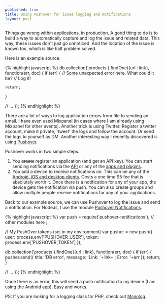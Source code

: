 ```yaml
---
published: true
title: Using Pushover for issue logging and notifications
layout: post
---
```

Things go wrong within applications, in production. A good thing to do is to build a way to automatically capture and log the issue and related data. This way, these issues don't just go unnoticed. And the location of the issue is known too, which is like half problem solved.

Here is an example source:

{% highlight javascript %}
db.collection('products').findOne({url : link}, function(err, doc) {
  if (err) {
    // Some unexpected error here. What could it be?
    // Log it!

    return;
  }

  // ...
});
{% endhighlight %}

There are a lot of ways to log application errors from file to sending an email. I have even used Mixpanel (in cases where I am already using Mixpanel for other events). Another trick is using Twitter. Register a twitter account, make it private, 'tweet' the logs and follow the account. Or send the logs to yourself as DM. Another interesting way I recently discovered is using [Pushover](http://pushover.net/).

Pushover works in two simple steps.

1. You <del>create</del> register an application (and get an API key). You can start sending notifications via the [API](https://pushover.net/api) or any of the [apps and plugins](https://pushover.com/clients).
2. You add a device to receive notifications on. This can be any of the [Android, iOS and desktop clients](https://pushover.com/clients). Costs a one time $5 fee that is absolutely worth it. Once there is a notification for any of your app, the device gets the notification via push. You can also create groups and allow multiple people receive notifications for any of your applications.

Back to our example source, we can use Pushover to log the issue and send a notification. For NodeJs, I use the module [Pushover Notifications](https://github.com/qbit/node-pushover).

{% highlight javascript %}
var push = require('pushover-notifications'),
   // other modules here
  ;

// My PushOver tokens (set in my environment)
var pusher = new push({
    user: process.env['PUSHOVER_USER'],
    token: process.env['PUSHOVER_TOKEN']
  });

db.collection('products').findOne({url : link}, function(err, doc) {
  if (err) {
    pusher.send({
      title: 'DB error',
      message: 'Link: '+link+'; Error: '+err
    });
    return;
  }

  // ...
});
{% endhighlight %}

Once there is an error, this will send a push notification to my device (I am using the Android app). Easy and works.

PS: If you are looking for a logging class for PHP, check out [Monolog](https://github.com/Seldaek/monolog).